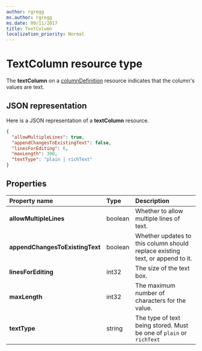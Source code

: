 ```yaml
---
author: rgregg
ms.author: rgregg
ms.date: 09/11/2017
title: TextColumn
localization_priority: Normal
---
```

# TextColumn resource type

The **textColumn** on a [columnDefinition](columndefinition.md) resource indicates that the column's values are text.

## JSON representation

Here is a JSON representation of a **textColumn** resource.
<!-- { "blockType": "resource", "@odata.type": "microsoft.graph.textColumn" } -->

```json
{
  "allowMultipleLines": true,
  "appendChangesToExistingText": false,
  "linesForEditing": 6,
  "maxLength": 300,
  "textType": "plain | richText"
}
```

## Properties

| Property name                   | Type    | Description
|:--------------------------------|:--------|:---------------------------------
| **allowMultipleLines**          | boolean | Whether to allow multiple lines of text.
| **appendChangesToExistingText** | boolean | Whether updates to this column should replace existing text, or append to it.
| **linesForEditing**             | int32   | The size of the text box.
| **maxLength**                   | int32   | The maximum number of characters for the value.
| **textType**                    | string  | The type of text being stored. Must be one of `plain` or `richText`

<!-- {
  "type": "#page.annotation",
  "description": "",
  "keywords": "",
  "section": "documentation",
  "suppressions": [
    "Warning: /api-reference/v1.0/resources/textcolumn.md:
      Found potential enums in resource example that weren't defined in a table:(plain,richText) are in resource, but () are in table"
  ],
  "tocPath": "Resources/TextColumn"
} -->
